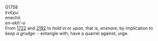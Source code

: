 <body>
  <p>G1758<br>  ἐνέχω  <br> enechō  <br><i>en-ekh‘-o </i><br>From <a href="g1722.htm">1722</a> and <a href="g2192.htm">2192</a>  to <i>hold</i> <i>in</i> or <i>upon</i>, that is, <i>ensnare</i>; by implication to <i>keep</i> <i>a</i> <i>grudge:</i> - entangle with, have a quarrel against, urge.<br></p>
 </body>
